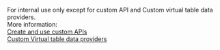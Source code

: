 For internal use only except for custom API and Custom virtual table data providers.<br/>More information: <br />[Create and use custom APIs](/powerapps/developer/data-platform/custom-api)<br />[Custom Virtual table data providers](/powerapps/developer/data-platform/virtual-entities/custom-ve-data-providers)